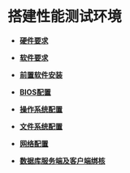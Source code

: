 # 搭建性能测试环境<a name="ZH-CN_TOPIC_0289900854"></a>

-   **[硬件要求](硬件要求.md)**  

-   **[软件要求](软件要求.md)**  

-   **[前置软件安装](前置软件安装.md)**  

-   **[BIOS配置](BIOS配置.md)**  

-   **[操作系统配置](操作系统配置.md)**  

-   **[文件系统配置](文件系统配置.md)**  

-   **[网络配置](网络配置.md)**  

-   **[数据库服务端及客户端绑核](数据库服务端及客户端绑核.md)**  


